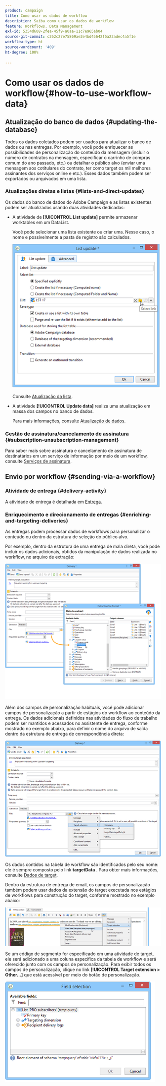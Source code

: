 ```yaml
---
product: campaign
title: Como usar os dados de workflow
description: Saiba como usar os dados de workflow
feature: Workflows, Data Management
exl-id: 5354d608-2fea-45f9-a0aa-11c7e965ab04
source-git-commit: c262c27e75869ae2e4bd45642f5a22adec4a5f1e
workflow-type: ht
source-wordcount: '409'
ht-degree: 100%

---
```


# Como usar os dados de workflow{#how-to-use-workflow-data}



## Atualização do banco de dados {#updating-the-database}

Todos os dados coletados podem ser usados para atualizar o banco de dados ou nas entregas. Por exemplo, você pode enriquecer as possibilidades de personalização do conteúdo da mensagem (incluir o número de contratos na mensagem, especificar o carrinho de compras comum do ano passado, etc.) ou detalhar o público alvo (enviar uma mensagem aos cotitulares do contrato, ter como target os mil melhores assinantes dos serviços online e etc.). Esses dados também podem ser exportados ou arquivados em uma lista.

### Atualizações diretas e listas {#lists-and-direct-updates}

Os dados do banco de dados do Adobe Campaign e as listas existentes podem ser atualizados usando duas atividades dedicadas:

* A atividade de **[!UICONTROL List update]** permite armazenar worktables em um DataList.

  Você pode selecionar uma lista existente ou criar uma. Nesse caso, o nome e possivelmente a pasta de registro são calculados.

  ![](assets/s_user_create_list.png)

  Consulte [Atualização da lista](list-update.md).

* A atividade **[!UICONTROL Update data]** realiza uma atualização em massa dos campos no banco de dados.

  Para mais informações, consulte [Atualização de dados](update-data.md).

### Gestão de assinatura/cancelamento de assinatura {#subscription-unsubscription-management}

Para saber mais sobre assinatura e cancelamento de assinatura de destinatários em um serviço de informação por meio de um workflow, consulte [Serviços de assinatura](subscription-services.md).

## Envio por workflow {#sending-via-a-workflow}

### Atividade de entrega {#delivery-activity}

A atividade de entrega é detalhada em [Entrega](delivery.md).

### Enriquecimento e direcionamento de entregas {#enriching-and-targeting-deliveries}

As entregas podem processar dados de workflows para personalizar o conteúdo ou dentro da estrutura de seleção do público alvo.

Por exemplo, dentro da estrutura de uma entrega de mala direta, você pode incluir os dados adicionais, obtidos da manipulação de dados realizada no workflow, no arquivo de extração:

![](assets/s_advuser_add_data_postal_mail.png)

Além dos campos de personalização habituais, você pode adicionar campos de personalização a partir de estágios do workflow ao conteúdo da entrega. Os dados adicionais definidos nas atividades do fluxo de trabalho podem ser mantidos e acessados no assistente de entrega, conforme mostrado no exemplo abaixo, para definir o nome do arquivo de saída dentro da estrutura de entrega de correspondência direta:

![](assets/s_advuser_using_additional_data.png)

Os dados contidos na tabela de workflow são identificados pelo seu nome: ele é sempre composto pelo link **targetData** . Para obter mais informações, consulte [Dados de target](data-life-cycle.md#target-data).

Dentro da estrutura de entrega de email, os campos de personalização também podem usar dados da extensão do target executada nos estágios de workflows para construção do target, conforme mostrado no exemplo abaixo:

![](assets/s_advuser_add_data_email.png)

Se um código de segmento for especificado em uma atividade de target, ele será adicionado a uma coluna específica da tabela de workflow e será oferecido junto com os campos de personalização. Para exibir todos os campos de personalização, clique no link **[!UICONTROL Target extension > Other...]** que está acessível por meio do botão de personalização.

![](assets/s_advuser_segment_code_select.png)
